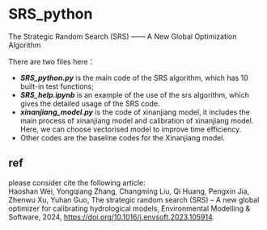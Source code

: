# SRS_python
The Strategic Random Search (SRS) —— A New Global Optimization Algorithm  

There are two files here：
- ***SRS_python.py*** is the main code of the SRS algorithm, which has 10 built-in test functions;
- ***SRS_help.ipynb*** is an example of the use of the srs algorithm, which gives the detailed usage of the SRS code.
- ***xinanjiang_model.py*** is the code of xinanjiang model, it includes the main process of xinanjiang model and calibration of xinanjiang model. Here, we can choose vectorised model to improve time efficiency.
- Other codes are the baseline codes for the Xinanjiang model.

## ref
please consider cite the following article:  
Haoshan Wei, Yongqiang Zhang, Changming Liu, Qi Huang, Pengxin Jia, Zhenwu Xu, Yuhan Guo, The strategic random search (SRS) – A new global optimizer for calibrating hydrological models, Environmental Modelling & Software, 2024, https://doi.org/10.1016/j.envsoft.2023.105914.
